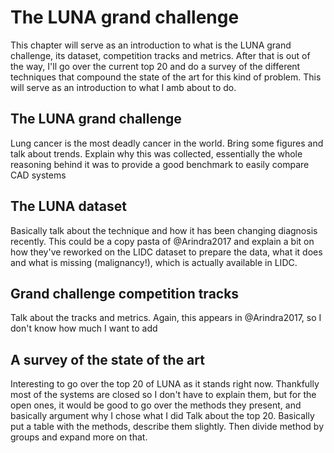 # The LUNA grand challenge

This chapter will serve as an introduction to what is the LUNA grand challenge, its dataset, competition tracks and metrics. After that is out of the way, I'll go over the current top 20 and do a survey of the different techniques that compound the state of the art for this kind of problem. This will serve as an introduction to what I amb about to do.

## The LUNA grand challenge
Lung cancer is the most deadly cancer in the world. Bring some figures and talk about trends. Explain why this was collected, essentially the whole reasoning behind it was to provide a good benchmark to easily compare CAD systems

## The LUNA dataset
Basically talk about the technique and how it has been changing diagnosis recently. This could be a copy pasta of @Arindra2017 and explain a bit on how they've reworked on the LIDC dataset to prepare the data, what it does and what is missing (malignancy!), which is actually available in LIDC.

## Grand challenge competition tracks
Talk about the tracks and metrics. Again, this appears in @Arindra2017, so I don't know how much I want to add

## A survey of the state of the art
Interesting to go over the top 20 of LUNA as it stands right now. Thankfully most of the systems are closed so I don't have to explain them, but for the open ones, it would be good to go over the methods they present, and basically argument why I chose what I did
Talk about the top 20. Basically put a table with the methods, describe them slightly. Then divide method by groups and expand more on that.
